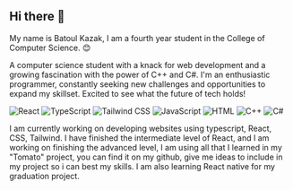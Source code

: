 ## Hi there 👋

My name is Batoul Kazak, I am a fourth year student in the College of Computer Science. 😊

A computer science student with a knack for web development and a growing fascination with the power of C++ and C#.
I'm an enthusiastic programmer, constantly seeking new challenges and opportunities to expand my skillset.
Excited to see what the future of tech holds!

![React](https://img.shields.io/badge/React-%2361DAFB?logo=react&logoColor=white)
![TypeScript](https://img.shields.io/badge/TypeScript-%23007ACC?logo=typescript&logoColor=white)
![Tailwind CSS](https://img.shields.io/badge/Tailwind_CSS-%2306B6D4?logo=tailwindcss&logoColor=white)
![JavaScript](https://img.shields.io/badge/JavaScript-%23F7DF1E?logo=javascript&logoColor=black)
![HTML](https://img.shields.io/badge/HTML-%23E34F26?logo=html5&logoColor=white)
![C++](https://img.shields.io/badge/C++-%2300599C?logo=c%2B%2B&logoColor=white)
![C#](https://img.shields.io/badge/C%23-%23239120?logo=csharp&logoColor=white)

I am currently working on developing websites using typescript, React, CSS, Tailwind.
I have finished the intermediate level of React, and I am working on finishing the advanced level,
I am using all that I learned in my "Tomato" project, you can find it on my github, give me ideas to include in
my project so i can best my skills.
I am also learning React native for my graduation project.
